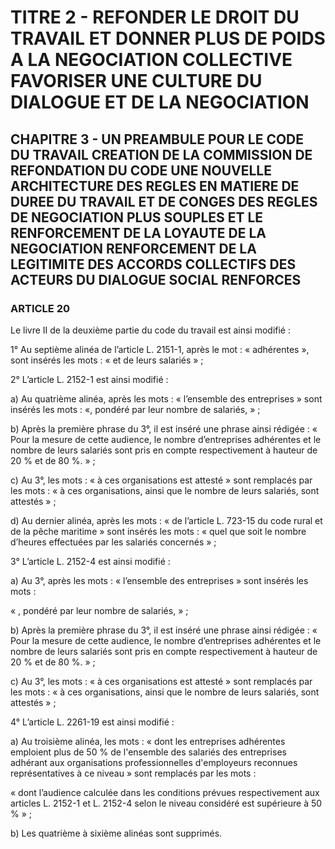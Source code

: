 # TITRE 2 - REFONDER LE DROIT DU TRAVAIL ET DONNER PLUS DE POIDS A LA NEGOCIATION COLLECTIVE FAVORISER UNE CULTURE DU DIALOGUE ET DE LA NEGOCIATION 

## CHAPITRE 3 - UN PREAMBULE POUR LE CODE DU TRAVAIL CREATION DE LA COMMISSION DE REFONDATION DU CODE UNE NOUVELLE ARCHITECTURE DES REGLES EN MATIERE DE DUREE DU TRAVAIL ET DE CONGES  DES REGLES DE NEGOCIATION PLUS SOUPLES ET LE RENFORCEMENT DE LA LOYAUTE DE LA NEGOCIATION  RENFORCEMENT DE LA LEGITIMITE DES ACCORDS COLLECTIFS DES ACTEURS DU DIALOGUE SOCIAL RENFORCES 

### ARTICLE 20

Le livre II de la deuxième partie du code du travail est ainsi modifié :

1° Au septième alinéa de l’article L. 2151-1, après le mot : « adhérentes », sont insérés
les mots : « et de leurs salariés » ;

2° L’article L. 2152-1 est ainsi modifié :

a) Au quatrième alinéa, après les mots : « l’ensemble des entreprises » sont insérés les
mots : «, pondéré par leur nombre de salariés, » ;

b) Après la première phrase du 3°, il est inséré une phrase ainsi rédigée : « Pour la mesure
de cette audience, le nombre d’entreprises adhérentes et le nombre de leurs salariés sont pris en
compte respectivement à hauteur de 20 % et de 80 %. » ;

c) Au 3°, les mots : « à ces organisations est attesté » sont remplacés par les mots : « à ces
organisations, ainsi que le nombre de leurs salariés, sont attestés » ;

d) Au dernier alinéa, après les mots : « de l’article L. 723-15 du code rural et de la pêche
maritime » sont insérés les mots : « quel que soit le nombre d’heures effectuées par les salariés
concernés » ;

3° L’article L. 2152-4 est ainsi modifié :

a) Au 3°, après les mots : « l’ensemble des entreprises » sont insérés les mots :

« , pondéré par leur nombre de salariés, » ;

b) Après la première phrase du 3°, il est inséré une phrase ainsi rédigée : « Pour la mesure
de cette audience, le nombre d’entreprises adhérentes et le nombre de leurs salariés sont pris en
compte respectivement à hauteur de 20 % et de 80 %. » ;

c) Au 3°, les mots : « à ces organisations est attesté » sont remplacés par les mots : « à ces
organisations, ainsi que le nombre de leurs salariés, sont attestés » ;

4° L’article L. 2261-19 est ainsi modifié :

a) Au troisième alinéa, les mots : « dont les entreprises adhérentes emploient plus de
50 % de l'ensemble des salariés des entreprises adhérant aux organisations professionnelles
d'employeurs reconnues représentatives à ce niveau » sont remplacés par les mots :

« dont l’audience calculée dans les conditions prévues respectivement aux articles L. 2152-1 et
L. 2152-4 selon le niveau considéré est supérieure à 50 % » ;

b) Les quatrième à sixième alinéas sont supprimés.


